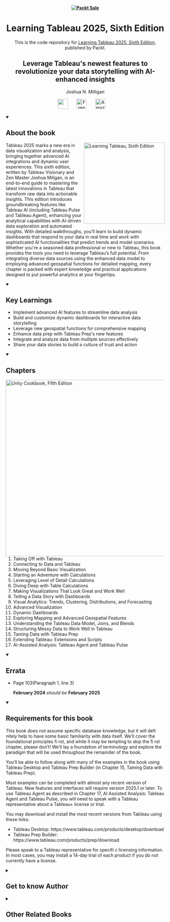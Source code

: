 
<b><p align='center'>[![Packt Sale](https://static.packt-cdn.com/assets/images/packt+events/Improve_UX.png)](https://packt.link/algotradingpython)</p></b> 

<h1 align="center">
Learning Tableau 2025, Sixth Edition</h1>
<p align="center">This is the code repository for <a href ="https://www.packtpub.com/en-us/product/learning-tableau-2025-9781835886786"> Learning Tableau 2025, Sixth Edition</a>, published by Packt.
</p>

<h2 align="center">
Leverage Tableau's newest features to revolutionize your data storytelling with AI-enhanced insights
</h2>
<p align="center">
Joshua N. Milligan</p>

<p align="center">
   <a href="https://packt.link/ds" alt="Discord" title="Learn more on the Discord server"><img width="32px" src="https://cliply.co/wp-content/uploads/2021/08/372108630_DISCORD_LOGO_400.gif"/></a>
  &#8287;&#8287;&#8287;&#8287;&#8287;
  <a href="https://packt.link/free-ebook/9781835886786"><img width="32px" alt="Free PDF" title="Free PDF" src="https://cdn-icons-png.flaticon.com/512/4726/4726010.png"/></a>
 &#8287;&#8287;&#8287;&#8287;&#8287;
   <a href="https://www.amazon.com/Learning-Tableau-2025-revolutionize-storytelling/dp/B0DK55FQHG/ref=sr_1_1?dib=eyJ2IjoiMSJ9.8px6AbNwlLfWQaAd6Qop7be19JFKmvx-E2VeBiLeMhBqMRpx9pVs8JEDjunK4oBHLU-h1vsIWgcRwePaS-FHd-OdLACeNEbEyrCQLAScOW3W7SwN_YNsFEsBwaRiVuyCWkkZ8crGJa3JYTmoZKjQ7agHZ2WavB-PYc5nrYJKGta69-Jg6mFBMt0fN6ahAtkwg6bTBdl-jfkvHo8I23-ZgsiPgaWa4W5xDuy1mdnngBc.TLBjsIu6cs5kaCUniZTJV9fj4WH3pP5SzYxqxNSLeIA&dib_tag=se&keywords=Learning+Tableau+2025&qid=1756969488&sr=8-1"><img width="32px" alt="Amazon" title="Get your copy" src="https://cdn-icons-png.flaticon.com/512/15466/15466027.png"/></a>
  &#8287;&#8287;&#8287;&#8287;&#8287;
</p>
<details open> 
  <summary><h2>About the book</summary>
<a href="https://www.packtpub.com/en-us/product/learning-tableau-2025-9781835886786">
<img src="https://content.packt.com/B31478/cover_image_small.jpg" alt="Learning Tableau, Sixth Edition" height="256px" align="right">
</a>

Tableau 2025 marks a new era in data visualization and analysis, bringing together advanced AI integrations and dynamic user experiences. This sixth edition, written by Tableau Visionary and Zen Master Joshua Miligan, is an end-to-end guide to mastering the latest innovations in Tableau that transform raw data into actionable insights.
This edition introduces groundbreaking features like Tableau AI (including Tableau Pulse and Tableau Agent), enhancing your analytical capabilities with AI-driven data exploration and automated insights. With detailed walkthroughs, you’ll learn to build dynamic dashboards that respond to your data in real time and work with sophisticated AI functionalities that predict trends and model scenarios.
Whether you're a seasoned data professional or new to Tableau, this book provides the tools you need to leverage Tableau’s full potential. From integrating diverse data sources using the enhanced data model to employing advanced geospatial functions for detailed mapping, every chapter is packed with expert knowledge and practical applications designed to put powerful analytics at your fingertips.</details>
<details open> 
  <summary><h2>Key Learnings</summary>
<ul>

<li>Implement advanced AI features to streamline data analysis</li>

<li>Build and customize dynamic dashboards for interactive data storytelling</li>

<li>Leverage new geospatial functions for comprehensive mapping</li>

<li>Enhance data prep with Tableau Prep's new features</li>

<li>Integrate and analyze data from multiple sources effectively</li>

<li>Share your data stories to build a culture of trust and action</li>

</ul>

  </details>

<details open> 
  <summary><h2>Chapters</summary>
     <img src="https://cliply.co/wp-content/uploads/2020/02/372002150_DOCUMENTS_400px.gif" alt="Unity Cookbook, Fifth Edition" height="556px" align="right">
<ol>

  <li>Taking Off with Tableau</li>

  <li> Connecting to Data and Tableau</li>

  <li>Moving Beyond Basic Visualization</li>

  <li>Starting an Adventure with Calculations</li>

  <li>Leveraging Level of Detail Calculations</li>

  <li>Diving Deep with Table Calculations </li>

  <li>Making Visualizations That Look Great and Work Well</li>

  <li>Telling a Data Story with Dashboards </li>

  <li>Visual Analytics: Trends, Clustering, Distributions, and Forecasting</li>

  <li>Advanced Visualization</li>

  <li>Dynamic Dashboards</li>

  <li>Exploring Mapping and Advanced Geospatial Features</li>

  <li>Understanding the Tableau Data Model, Joins, and Blends</li>

  <li>Structuring Messy Data to Work Well in Tableau</li>

  <li>Taming Data with Tableau Prep </li>

  <li>Extending Tableau: Extensions and Scripts</li>

  <li>AI-Assisted Analysis: Tableau Agent and Tableau Pulse</li>

</ol>

</details>

<details open> 
  <summary><h2>Errata</summary>
  <ul>
   <li>Page 103(Paragraph 1, line 3)</li>
   
   **February 2024** _should be_ **February 2025**
  </ul>
</details>
<details open> 
  <summary><h2>Requirements for this book</summary>
   <p>This book does not assume specific database knowledge, but it will defi nitely help to have some basic familiarity with data itself. We’ll cover the foundational principles fi rst, and while it may be tempting to skip the fi rst chapter, please don’t! We’ll lay a foundation of terminology and explore the paradigm that will be used throughout the remainder of the book. </p>
   <p>You’ll be able to follow along with many of the examples in the book using Tableau Desktop and Tableau Prep Builder (in Chapter 15, Taming Data with Tableau Prep).</p> 
   <p>Most examples can be completed with almost any recent version of Tableau. New features and interfaces will require version 2025.1 or later. To use Tableau Agent as described in Chapter 17, AI Assisted Analysis: Tableau Agent and Tableau Pulse, you will need to speak with a Tableau representative about a Tableau+ license or trial.</p>

   <p>You may download and install the most recent versions from Tableau using these links:</p>
   <ul>
    <li>Tableau Desktop: https://www.tableau.com/products/desktop/download</li>
    <li>Tableau Prep Builder: https://www.tableau.com/products/prep/download </li>
   </ul>
   <p>Please speak to a Tableau representative for specifi c licensing information. In most cases, you may install a 14-day trial of each product if you do not currently have a license.</p>
  </details>
    


<details> 
  <summary><h2>Get to know Author</h2></summary>

_Joshua N. Milligan_ is a Hall of Fame Tableau Visionary (Zen Master) and 2017 Iron Viz Global finalist. His passion is training, mentoring, and helping people gain insights and make decisions based on their data through data visualization using Tableau and data cleaning and structuring using Tableau Prep. He is a principal consultant at Resultant, where he has served clients in numerous industries since 2004.



</details>
<details> 
  <summary><h2>Other Related Books</h2></summary>
<ul>

  <li><a href="https://www.packtpub.com/en-us/product/tableau-cookbook-for-experienced-professionals-9781835469743">Tableau Cookbook for Experienced Professionals , First Edition</a></li>

  <li><a href="https://www.packtpub.com/en-us/product/learn-microsoft-power-bi-9781836647416">Learn Microsoft Power BI, Third Edition</a></li>
 
</ul>

</details>

